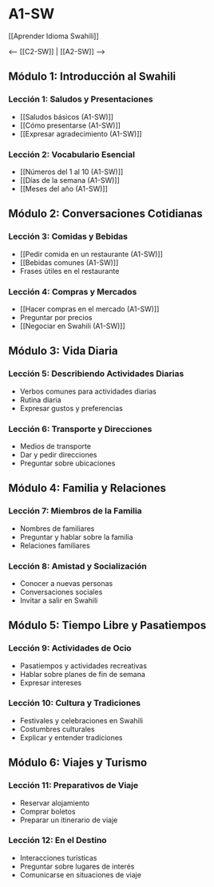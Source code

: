 # A1-SW

[[Aprender Idioma Swahili]]

<-- [[C2-SW]] | [[A2-SW]] -->

## Módulo 1: Introducción al Swahili

### Lección 1: Saludos y Presentaciones

- [[Saludos básicos (A1-SW)]]
- [[Cómo presentarse (A1-SW)]]
- [[Expresar agradecimiento (A1-SW)]]

### Lección 2: Vocabulario Esencial

- [[Números del 1 al 10 (A1-SW)]]
- [[Días de la semana (A1-SW)]]
- [[Meses del año (A1-SW)]]

## Módulo 2: Conversaciones Cotidianas

### Lección 3: Comidas y Bebidas

- [[Pedir comida en un restaurante (A1-SW)]]
- [[Bebidas comunes (A1-SW)]]
- Frases útiles en el restaurante

### Lección 4: Compras y Mercados

- [[Hacer compras en el mercado (A1-SW)]]
- Preguntar por precios
- [[Negociar en Swahili (A1-SW)]]

## Módulo 3: Vida Diaria

### Lección 5: Describiendo Actividades Diarias

- Verbos comunes para actividades diarias
- Rutina diaria
- Expresar gustos y preferencias

### Lección 6: Transporte y Direcciones

- Medios de transporte
- Dar y pedir direcciones
- Preguntar sobre ubicaciones

## Módulo 4: Familia y Relaciones

### Lección 7: Miembros de la Familia

- Nombres de familiares
- Preguntar y hablar sobre la familia
- Relaciones familiares

### Lección 8: Amistad y Socialización

- Conocer a nuevas personas
- Conversaciones sociales
- Invitar a salir en Swahili

## Módulo 5: Tiempo Libre y Pasatiempos

### Lección 9: Actividades de Ocio

- Pasatiempos y actividades recreativas
- Hablar sobre planes de fin de semana
- Expresar intereses

### Lección 10: Cultura y Tradiciones

- Festivales y celebraciones en Swahili
- Costumbres culturales
- Explicar y entender tradiciones

## Módulo 6: Viajes y Turismo

### Lección 11: Preparativos de Viaje

- Reservar alojamiento
- Comprar boletos
- Preparar un itinerario de viaje

### Lección 12: En el Destino

- Interacciones turísticas
- Preguntar sobre lugares de interés
- Comunicarse en situaciones de viaje

